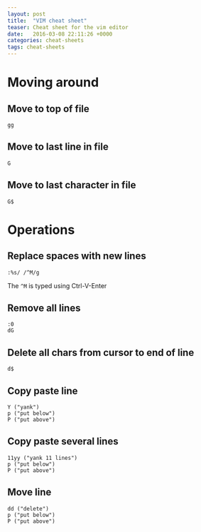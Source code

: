 ```yaml
---
layout: post
title:  "VIM cheat sheet"
teaser: Cheat sheet for the vim editor
date:   2016-03-08 22:11:26 +0000
categories: cheat-sheets
tags: cheat-sheets
---
```


# Moving around

## Move to top of file

    gg
    
## Move to last line in file

    G
    
## Move to last character in file

    G$

# Operations

## Replace spaces with new lines

    :%s/ /^M/g    

The `^M` is typed using Ctrl-V-Enter

## Remove all lines

    :0
    dG
    
## Delete all chars from cursor to end of line

    d$
    
## Copy paste line
```shell
Y ("yank")
p ("put below")
P ("put above")
```

## Copy paste several lines
```shell
11yy ("yank 11 lines")
p ("put below")
P ("put above")
```

## Move line
```shell
dd ("delete")
p ("put below")
P ("put above")
```
    
